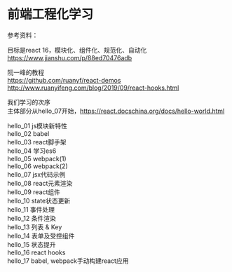前端工程化学习
============

参考资料：

目标是react 16，模块化、组件化、规范化、自动化  
https://www.jianshu.com/p/88ed70476adb

阮一峰的教程  
https://github.com/ruanyf/react-demos  
http://www.ruanyifeng.com/blog/2019/09/react-hooks.html

我们学习的次序  
主体部分从hello_07开始，https://react.docschina.org/docs/hello-world.html

hello_01  js模块新特性  
hello_02  babel  
hello_03  react脚手架  
hello_04  学习es6  
hello_05  webpack(1)  
hello_06  webpack(2)  
hello_07  jsx代码示例  
hello_08  react元素渲染    
hello_09  react组件     
hello_10  state状态更新    
hello_11  事件处理    
hello_12  条件渲染  
hello_13  列表 & Key  
hello_14  表单及受控组件  
hello_15  状态提升  
hello_16  react hooks  
hello_17  babel, webpack手动构建react应用